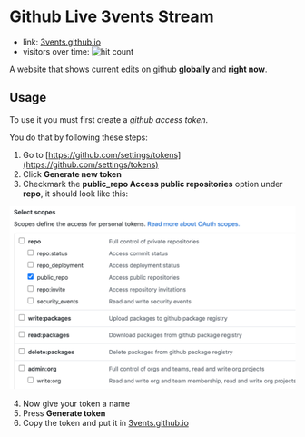 # Github Live 3vents Stream 

* link: [3vents.github.io](https://3vents.github.io)
* visitors over time: ![hit count](https://hitcounter.pythonanywhere.com/nocount/tag.svg?url=https://3vents.github.io/)

A website that shows current edits on github **globally** and **right now**.

## Usage

To use it you must first create a *github access token*. 

You do that by following these steps:

1. Go to [https://github.com/settings/tokens](https://github.com/settings/tokens)
2. Click **Generate new token**
3. Checkmark the **public_repo Access public repositories** option under **repo**, it should look like this:

![github scopes](./github_token_scope.png)

4. Now give your token a name
5. Press **Generate token**
6. Copy the token and put it in [3vents.github.io](https://3vents.github.io)